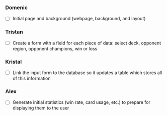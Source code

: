 ### Domenic
- [ ] Initial page and background (webpage, background, and layout)

### Tristan
- [ ] Create a form with a field for each piece of data: select deck, opponent region, opponent champions, win or loss

### Kristal
- [ ] Link the input form to the database so it updates a table which stores all of this information

### Alex
- [ ] Generate initial statistics (win rate, card usage, etc.) to prepare for displaying them to the user
